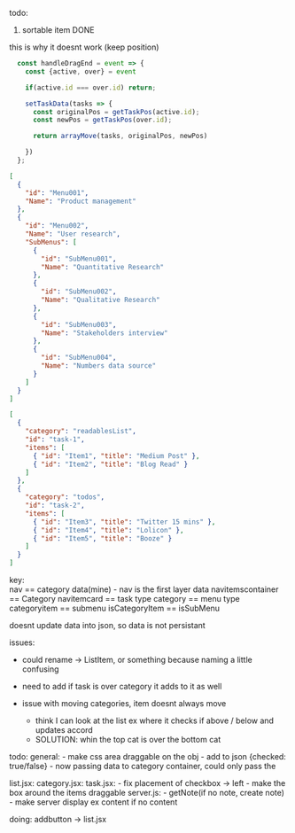 todo:
1. sortable item DONE




this is why it doesnt work (keep position)
```js
  const handleDragEnd = event => {
    const {active, over} = event

    if(active.id === over.id) return;

    setTaskData(tasks => {
      const originalPos = getTaskPos(active.id);
      const newPos = getTaskPos(over.id);

      return arrayMove(tasks, originalPos, newPos)

    })
  };
```
```json
[
  {
    "id": "Menu001",
    "Name": "Product management"
  },
  {
    "id": "Menu002",
    "Name": "User research",
    "SubMenus": [
      {
        "id": "SubMenu001",
        "Name": "Quantitative Research"
      },
      {
        "id": "SubMenu002",
        "Name": "Qualitative Research"
      },
      {
        "id": "SubMenu003",
        "Name": "Stakeholders interview"
      },
      {
        "id": "SubMenu004",
        "Name": "Numbers data source"
      }
    ]
  }
]

[
  {
    "category": "readablesList",
    "id": "task-1", 
    "items": [
      { "id": "Item1", "title": "Medium Post" },
      { "id": "Item2", "title": "Blog Read" }
    ]
  },
  {
    "category": "todos",
    "id": "task-2",
    "items": [
      { "id": "Item3", "title": "Twitter 15 mins" },
      { "id": "Item4", "title": "Lolicon" },
      { "id": "Item5", "title": "Booze" }
    ]
  }
]
```
key:  
  nav == category data(mine)
    - nav is the first layer data
  navitemscontainer == Category
  navitemcard == task
  type category == menu
  type categoryitem == submenu
  isCategoryItem == isSubMenu


doesnt update data into json, so data is not persistant

issues:
  - could rename <task/> -> ListItem, or something because naming a little confusing 
  - need to add if task is over category it adds to it as well

  - issue with moving categories, item doesnt always move
    - think I can look at the list ex where it checks if above / below and updates accord
    - SOLUTION: whin the top cat is over the bottom cat 


todo:
  general:
    - make css area draggable on the obj 
    - add to json {checked: true/false}
    - now passing data to category container, could only pass the 

  list.jsx:
  category.jsx:
  task.jsx:
    - fix placement of checkbox -> left
    - make the box around the items draggable
  server.js:
    - getNote(if no note, create note)
    - make server display ex content if no content

doing:
  addbutton -> list.jsx
